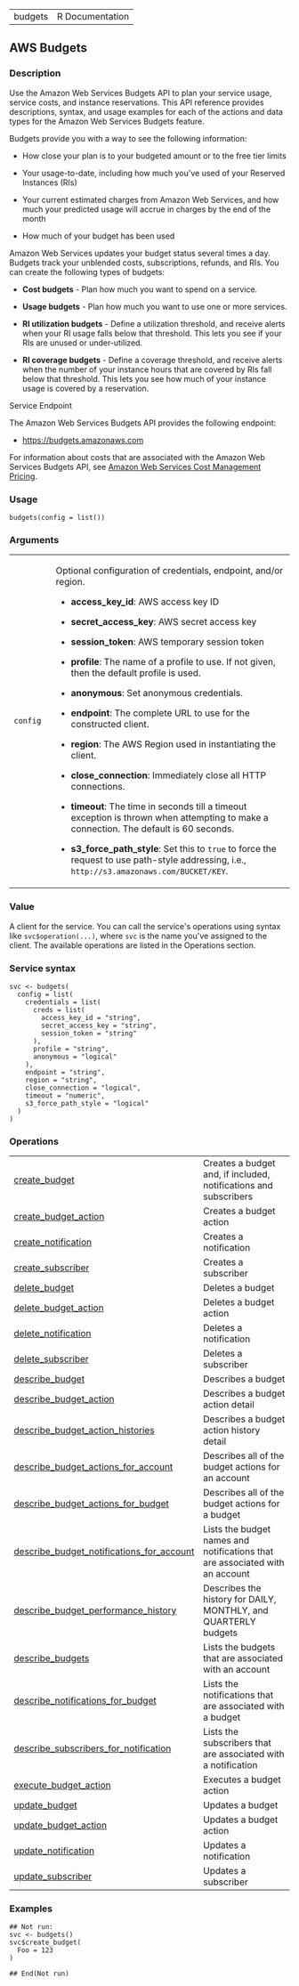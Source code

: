 <table style="width: 100%;">
<tbody>
<tr class="odd">
<td>budgets</td>
<td style="text-align: right;">R Documentation</td>
</tr>
</tbody>
</table>

## AWS Budgets

### Description

Use the Amazon Web Services Budgets API to plan your service usage,
service costs, and instance reservations. This API reference provides
descriptions, syntax, and usage examples for each of the actions and
data types for the Amazon Web Services Budgets feature.

Budgets provide you with a way to see the following information:

-   How close your plan is to your budgeted amount or to the free tier
    limits

-   Your usage-to-date, including how much you've used of your Reserved
    Instances (RIs)

-   Your current estimated charges from Amazon Web Services, and how
    much your predicted usage will accrue in charges by the end of the
    month

-   How much of your budget has been used

Amazon Web Services updates your budget status several times a day.
Budgets track your unblended costs, subscriptions, refunds, and RIs. You
can create the following types of budgets:

-   **Cost budgets** - Plan how much you want to spend on a service.

-   **Usage budgets** - Plan how much you want to use one or more
    services.

-   **RI utilization budgets** - Define a utilization threshold, and
    receive alerts when your RI usage falls below that threshold. This
    lets you see if your RIs are unused or under-utilized.

-   **RI coverage budgets** - Define a coverage threshold, and receive
    alerts when the number of your instance hours that are covered by
    RIs fall below that threshold. This lets you see how much of your
    instance usage is covered by a reservation.

Service Endpoint

The Amazon Web Services Budgets API provides the following endpoint:

-   https://budgets.amazonaws.com

For information about costs that are associated with the Amazon Web
Services Budgets API, see [Amazon Web Services Cost Management
Pricing](https://aws.amazon.com/aws-cost-management/).

### Usage

    budgets(config = list())

### Arguments

<table>
<colgroup>
<col style="width: 15%" />
<col style="width: 85%" />
</colgroup>
<tbody>
<tr class="odd">
<td><code id="budgets_:_config">config</code></td>
<td><p>Optional configuration of credentials, endpoint, and/or
region.</p>
<ul>
<li><p><strong>access_key_id</strong>: AWS access key ID</p></li>
<li><p><strong>secret_access_key</strong>: AWS secret access
key</p></li>
<li><p><strong>session_token</strong>: AWS temporary session
token</p></li>
<li><p><strong>profile</strong>: The name of a profile to use. If not
given, then the default profile is used.</p></li>
<li><p><strong>anonymous</strong>: Set anonymous credentials.</p></li>
<li><p><strong>endpoint</strong>: The complete URL to use for the
constructed client.</p></li>
<li><p><strong>region</strong>: The AWS Region used in instantiating the
client.</p></li>
<li><p><strong>close_connection</strong>: Immediately close all HTTP
connections.</p></li>
<li><p><strong>timeout</strong>: The time in seconds till a timeout
exception is thrown when attempting to make a connection. The default is
60 seconds.</p></li>
<li><p><strong>s3_force_path_style</strong>: Set this to
<code>true</code> to force the request to use path-style addressing,
i.e., <code
style="white-space: pre;">⁠http://s3.amazonaws.com/BUCKET/KEY⁠</code>.</p></li>
</ul></td>
</tr>
</tbody>
</table>

### Value

A client for the service. You can call the service's operations using
syntax like `svc$operation(...)`, where `svc` is the name you've
assigned to the client. The available operations are listed in the
Operations section.

### Service syntax

    svc <- budgets(
      config = list(
        credentials = list(
          creds = list(
            access_key_id = "string",
            secret_access_key = "string",
            session_token = "string"
          ),
          profile = "string",
          anonymous = "logical"
        ),
        endpoint = "string",
        region = "string",
        close_connection = "logical",
        timeout = "numeric",
        s3_force_path_style = "logical"
      )
    )

### Operations

<table>
<tbody>
<tr class="odd">
<td style="text-align: left;"><a href="../budgets_create_budget/"> create_budget </a></td>
<td style="text-align: left;">Creates a budget and, if included,
notifications and subscribers</td>
</tr>
<tr class="even">
<td style="text-align: left;"><a href="../budgets_create_budget_action/"> create_budget_action </a></td>
<td style="text-align: left;">Creates a budget action</td>
</tr>
<tr class="odd">
<td style="text-align: left;"><a href="../budgets_create_notification/"> create_notification </a></td>
<td style="text-align: left;">Creates a notification</td>
</tr>
<tr class="even">
<td style="text-align: left;"><a href="../budgets_create_subscriber/"> create_subscriber </a></td>
<td style="text-align: left;">Creates a subscriber</td>
</tr>
<tr class="odd">
<td style="text-align: left;"><a href="../budgets_delete_budget/"> delete_budget </a></td>
<td style="text-align: left;">Deletes a budget</td>
</tr>
<tr class="even">
<td style="text-align: left;"><a href="../budgets_delete_budget_action/"> delete_budget_action </a></td>
<td style="text-align: left;">Deletes a budget action</td>
</tr>
<tr class="odd">
<td style="text-align: left;"><a href="../budgets_delete_notification/"> delete_notification </a></td>
<td style="text-align: left;">Deletes a notification</td>
</tr>
<tr class="even">
<td style="text-align: left;"><a href="../budgets_delete_subscriber/"> delete_subscriber </a></td>
<td style="text-align: left;">Deletes a subscriber</td>
</tr>
<tr class="odd">
<td style="text-align: left;"><a href="../budgets_describe_budget/"> describe_budget </a></td>
<td style="text-align: left;">Describes a budget</td>
</tr>
<tr class="even">
<td style="text-align: left;"><a href="../budgets_describe_budget_action/"> describe_budget_action </a></td>
<td style="text-align: left;">Describes a budget action detail</td>
</tr>
<tr class="odd">
<td style="text-align: left;"><a href="../budgets_describe_budget_action_histories/"> describe_budget_action_histories </a></td>
<td style="text-align: left;">Describes a budget action history
detail</td>
</tr>
<tr class="even">
<td style="text-align: left;"><a href="../budgets_describe_budget_actions_for_account/"> describe_budget_actions_for_account </a></td>
<td style="text-align: left;">Describes all of the budget actions for an
account</td>
</tr>
<tr class="odd">
<td style="text-align: left;"><a href="../budgets_describe_budget_actions_for_budget/"> describe_budget_actions_for_budget </a></td>
<td style="text-align: left;">Describes all of the budget actions for a
budget</td>
</tr>
<tr class="even">
<td
style="text-align: left;"><a href="../budgets_describe_budget_notifications_for_account/"> describe_budget_notifications_for_account </a></td>
<td style="text-align: left;">Lists the budget names and notifications
that are associated with an account</td>
</tr>
<tr class="odd">
<td style="text-align: left;"><a href="../budgets_describe_budget_performance_history/"> describe_budget_performance_history </a></td>
<td style="text-align: left;">Describes the history for DAILY, MONTHLY,
and QUARTERLY budgets</td>
</tr>
<tr class="even">
<td style="text-align: left;"><a href="../budgets_describe_budgets/"> describe_budgets </a></td>
<td style="text-align: left;">Lists the budgets that are associated with
an account</td>
</tr>
<tr class="odd">
<td style="text-align: left;"><a href="../budgets_describe_notifications_for_budget/"> describe_notifications_for_budget </a></td>
<td style="text-align: left;">Lists the notifications that are
associated with a budget</td>
</tr>
<tr class="even">
<td style="text-align: left;"><a href="../budgets_describe_subscribers_for_notification/"> describe_subscribers_for_notification </a></td>
<td style="text-align: left;">Lists the subscribers that are associated
with a notification</td>
</tr>
<tr class="odd">
<td style="text-align: left;"><a href="../budgets_execute_budget_action/"> execute_budget_action </a></td>
<td style="text-align: left;">Executes a budget action</td>
</tr>
<tr class="even">
<td style="text-align: left;"><a href="../budgets_update_budget/"> update_budget </a></td>
<td style="text-align: left;">Updates a budget</td>
</tr>
<tr class="odd">
<td style="text-align: left;"><a href="../budgets_update_budget_action/"> update_budget_action </a></td>
<td style="text-align: left;">Updates a budget action</td>
</tr>
<tr class="even">
<td style="text-align: left;"><a href="../budgets_update_notification/"> update_notification </a></td>
<td style="text-align: left;">Updates a notification</td>
</tr>
<tr class="odd">
<td style="text-align: left;"><a href="../budgets_update_subscriber/"> update_subscriber </a></td>
<td style="text-align: left;">Updates a subscriber</td>
</tr>
</tbody>
</table>

### Examples

    ## Not run: 
    svc <- budgets()
    svc$create_budget(
      Foo = 123
    )

    ## End(Not run)
